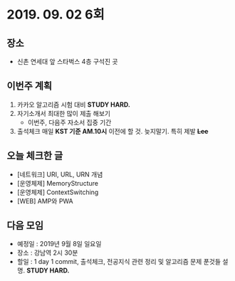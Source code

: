 # 2019. 09. 02 6회

## 장소
- 신촌 연세대 앞 스타벅스 4층 구석진 곳

## 이번주 계획
1. 카카오 알고리즘 시험 대비 **STUDY HARD.**
2. 자기소개서 최대한 많이 제출 해보기
    - 이번주, 다음주 자소서 집중 기간
3. 출석체크 매일 **KST 기준 AM.10시** 이전에 할 것. 늦지말기. 특히 제발 ~~**Lee**~~

## 오늘 체크한 글 
- [네트워크] URI, URL, URN 개념
- [운영체제] MemoryStructure
- [운영체제] ContextSwitching
- [WEB] AMP와 PWA

## 다음 모임
- 예정일 : 2019년 9월 8일 일요일
- 장소 : 강남역 2시 30분
- 할일 : 1 day 1 commit, 출석체크, 전공지식 관련 정리 및 알고리즘 문제 푼것들 설명. **STUDY HARD.**

